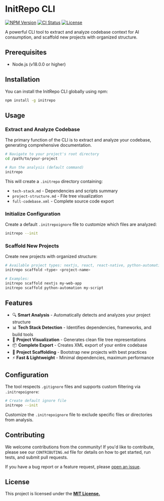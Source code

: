 # InitRepo CLI

[![NPM Version](https://img.shields.io/npm/v/initrepo-cli)](https://www.npmjs.com/package/initrepo-cli) [![CI Status](https://github.com/initrepo/cli/actions/workflows/ci.yml/badge.svg)](https://github.com/initrepo/cli/actions) [![License](https://img.shields.io/badge/license-MIT-blue)](https://opensource.org/licenses/MIT)

A powerful CLI tool to extract and analyze codebase context for AI consumption, and scaffold new projects with organized structure.

## Prerequisites

- Node.js (v18.0.0 or higher)

## Installation

You can install the InitRepo CLI globally using npm:

```bash
npm install -g initrepo
```

## Usage

### Extract and Analyze Codebase

The primary function of the CLI is to extract and analyze your codebase, generating comprehensive documentation.

```bash
# Navigate to your project's root directory
cd /path/to/your-project

# Run the analysis (default command)
initrepo
```

This will create a `.initrepo` directory containing:
- `tech-stack.md` - Dependencies and scripts summary
- `project-structure.md` - File tree visualization  
- `full-codebase.xml` - Complete source code export

### Initialize Configuration

Create a default `.initrepoignore` file to customize which files are analyzed:

```bash
initrepo --init
```

### Scaffold New Projects

Create new projects with organized structure:

```bash
# Available project types: nextjs, react, react-native, python-automation, python-mcp
initrepo scaffold <type> <project-name>

# Examples:
initrepo scaffold nextjs my-web-app
initrepo scaffold python-automation my-script
```

## Features

- 🔍 **Smart Analysis** - Automatically detects and analyzes your project structure
- 📊 **Tech Stack Detection** - Identifies dependencies, frameworks, and build tools
- 🌳 **Project Visualization** - Generates clean file tree representations
- 📦 **Complete Export** - Creates XML export of your entire codebase
- 🚀 **Project Scaffolding** - Bootstrap new projects with best practices
- ⚡ **Fast & Lightweight** - Minimal dependencies, maximum performance

## Configuration

The tool respects `.gitignore` files and supports custom filtering via `.initrepoignore`:

```bash
# Create default ignore file
initrepo --init
```

Customize the `.initrepoignore` file to exclude specific files or directories from analysis.

## Contributing

We welcome contributions from the community! If you'd like to contribute, please see our `CONTRIBUTING.md` file for details on how to get started, run tests, and submit pull requests.

If you have a bug report or a feature request, please [open an issue](https://github.com/initrepo/cli/issues/new).

## License

This project is licensed under the [**MIT License.**](https://github.com/initrepo/cli/blob/main/LICENSE)
